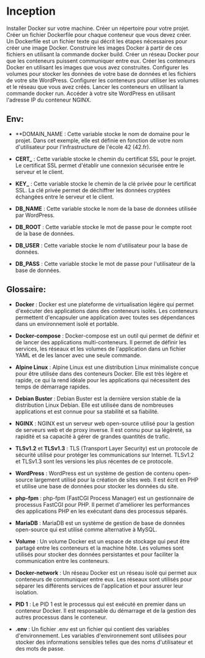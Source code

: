 # Inception


Installer Docker sur votre machine.
Créer un répertoire pour votre projet.
Créer un fichier Dockerfile pour chaque conteneur que vous devez créer. Un Dockerfile est un fichier texte qui décrit les étapes nécessaires pour créer une image Docker.
Construire les images Docker à partir de ces fichiers en utilisant la commande docker build.
Créer un réseau Docker pour que les conteneurs puissent communiquer entre eux.
Créer les conteneurs Docker en utilisant les images que vous avez construites.
Configurer les volumes pour stocker les données de votre base de données et les fichiers de votre site WordPress.
Configurer les conteneurs pour utiliser les volumes et le réseau que vous avez créés.
Lancer les conteneurs en utilisant la commande docker run.
Accéder à votre site WordPress en utilisant l'adresse IP du conteneur NGINX.

## Env:
- **DOMAIN_NAME : Cette variable stocke le nom de domaine pour le projet. Dans cet exemple, elle est définie en fonction de votre nom d'utilisateur pour l'infrastructure de l'école 42 (42.fr).

- **CERT_** : Cette variable stocke le chemin du certificat SSL pour le projet. Le certificat SSL permet d'établir une connexion sécurisée entre le serveur et le client.

- **KEY_** : Cette variable stocke le chemin de la clé privée pour le certificat SSL. La clé privée permet de déchiffrer les données cryptées échangées entre le serveur et le client.

- **DB_NAME** : Cette variable stocke le nom de la base de données utilisée par WordPress.

- **DB_ROOT** : Cette variable stocke le mot de passe pour le compte root de la base de données.

- **DB_USER** : Cette variable stocke le nom d'utilisateur pour la base de données.

- **DB_PASS** : Cette variable stocke le mot de passe pour l'utilisateur de la base de données.

## Glossaire:
- **Docker** : Docker est une plateforme de virtualisation légère qui permet d'exécuter des applications dans des conteneurs isolés. Les conteneurs permettent d'encapsuler une application avec toutes ses dépendances dans un environnement isolé et portable.

- **Docker-compose** : Docker-compose est un outil qui permet de définir et de lancer des applications multi-conteneurs. Il permet de définir les services, les réseaux et les volumes de l'application dans un fichier YAML et de les lancer avec une seule commande.

- **Alpine Linux** : Alpine Linux est une distribution Linux minimaliste conçue pour être utilisée dans des conteneurs Docker. Elle est très légère et rapide, ce qui la rend idéale pour les applications qui nécessitent des temps de démarrage rapides.

- **Debian Buster** : Debian Buster est la dernière version stable de la distribution Linux Debian. Elle est utilisée dans de nombreuses applications et est connue pour sa stabilité et sa fiabilité.

- **NGINX** : NGINX est un serveur web open-source utilisé pour la gestion de serveurs web et de proxy inverse. Il est connu pour sa légèreté, sa rapidité et sa capacité à gérer de grandes quantités de trafic.

- **TLSv1.2** et **TLSv1.3** : TLS (Transport Layer Security) est un protocole de sécurité utilisé pour protéger les communications sur Internet. TLSv1.2 et TLSv1.3 sont les versions les plus récentes de ce protocole.

- **WordPress** : WordPress est un système de gestion de contenu open-source largement utilisé pour la création de sites web. Il est écrit en PHP et utilise une base de données pour stocker les données du site.

- **php-fpm** : php-fpm (FastCGI Process Manager) est un gestionnaire de processus FastCGI pour PHP. Il permet d'améliorer les performances des applications PHP en les exécutant dans des processus séparés.

- **MariaDB** : MariaDB est un système de gestion de base de données open-source qui est utilisé comme alternative à MySQL.

- **Volume** : Un volume Docker est un espace de stockage qui peut être partagé entre les conteneurs et la machine hôte. Les volumes sont utilisés pour stocker des données persistantes et pour faciliter la communication entre les conteneurs.

- **Docker-network** : Un réseau Docker est un réseau isolé qui permet aux conteneurs de communiquer entre eux. Les réseaux sont utilisés pour séparer les différents services de l'application et pour assurer leur isolation.

- **PID 1** : Le PID 1 est le processus qui est exécuté en premier dans un conteneur Docker. Il est responsable du démarrage et de la gestion des autres processus dans le conteneur.

- **.env** : Un fichier .env est un fichier qui contient des variables d'environnement. Les variables d'environnement sont utilisées pour stocker des informations sensibles telles que des noms d'utilisateur et des mots de passe.
